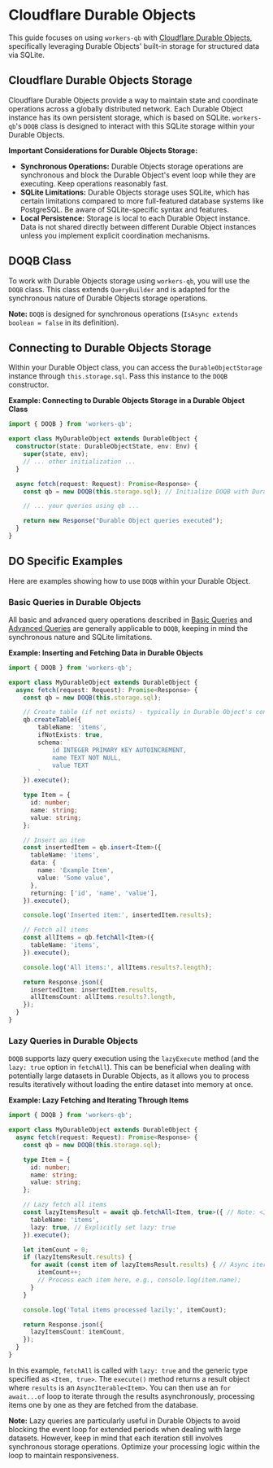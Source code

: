 # Cloudflare Durable Objects

This guide focuses on using `workers-qb` with [Cloudflare Durable Objects](https://developers.cloudflare.com/durable-objects/), specifically leveraging Durable Objects' built-in storage for structured data via SQLite.

## Cloudflare Durable Objects Storage

Cloudflare Durable Objects provide a way to maintain state and coordinate operations across a globally distributed network. Each Durable Object instance has its own persistent storage, which is based on SQLite. `workers-qb`'s `DOQB` class is designed to interact with this SQLite storage within your Durable Objects.

**Important Considerations for Durable Objects Storage:**

*   **Synchronous Operations:** Durable Objects storage operations are synchronous and block the Durable Object's event loop while they are executing. Keep operations reasonably fast.
*   **SQLite Limitations:** Durable Objects storage uses SQLite, which has certain limitations compared to more full-featured database systems like PostgreSQL. Be aware of SQLite-specific syntax and features.
*   **Local Persistence:** Storage is local to each Durable Object instance. Data is not shared directly between different Durable Object instances unless you implement explicit coordination mechanisms.

## DOQB Class

To work with Durable Objects storage using `workers-qb`, you will use the `DOQB` class. This class extends `QueryBuilder` and is adapted for the synchronous nature of Durable Objects storage operations.

**Note:** `DOQB` is designed for synchronous operations (`IsAsync extends boolean = false` in its definition).

## Connecting to Durable Objects Storage

Within your Durable Object class, you can access the `DurableObjectStorage` instance through `this.storage.sql`. Pass this instance to the `DOQB` constructor.

**Example: Connecting to Durable Objects Storage in a Durable Object Class**

```typescript
import { DOQB } from 'workers-qb';

export class MyDurableObject extends DurableObject {
  constructor(state: DurableObjectState, env: Env) {
    super(state, env);
    // ... other initialization ...
  }

  async fetch(request: Request): Promise<Response> {
    const qb = new DOQB(this.storage.sql); // Initialize DOQB with DurableObjectStorage

    // ... your queries using qb ...

    return new Response("Durable Object queries executed");
  }
}
```

## DO Specific Examples

Here are examples showing how to use `DOQB` within your Durable Object.

### Basic Queries in Durable Objects

All basic and advanced query operations described in [Basic Queries](../basic-queries.md) and [Advanced Queries](../advanced-queries.md) are generally applicable to `DOQB`, keeping in mind the synchronous nature and SQLite limitations.

**Example: Inserting and Fetching Data in Durable Objects**

```typescript
import { DOQB } from 'workers-qb';

export class MyDurableObject extends DurableObject {
  async fetch(request: Request): Promise<Response> {
    const qb = new DOQB(this.storage.sql);

    // Create table (if not exists) - typically in Durable Object's constructor or first fetch
    qb.createTable({
        tableName: 'items',
        ifNotExists: true,
        schema: `
            id INTEGER PRIMARY KEY AUTOINCREMENT,
            name TEXT NOT NULL,
            value TEXT
        `
    }).execute();

    type Item = {
      id: number;
      name: string;
      value: string;
    };

    // Insert an item
    const insertedItem = qb.insert<Item>({
      tableName: 'items',
      data: {
        name: 'Example Item',
        value: 'Some value',
      },
      returning: ['id', 'name', 'value'],
    }).execute();

    console.log('Inserted item:', insertedItem.results);

    // Fetch all items
    const allItems = qb.fetchAll<Item>({
      tableName: 'items',
    }).execute();

    console.log('All items:', allItems.results?.length);

    return Response.json({
      insertedItem: insertedItem.results,
      allItemsCount: allItems.results?.length,
    });
  }
}
```

### Lazy Queries in Durable Objects

`DOQB` supports lazy query execution using the `lazyExecute` method (and the `lazy: true` option in `fetchAll`). This can be beneficial when dealing with potentially large datasets in Durable Objects, as it allows you to process results iteratively without loading the entire dataset into memory at once.

**Example: Lazy Fetching and Iterating Through Items**

```typescript
import { DOQB } from 'workers-qb';

export class MyDurableObject extends DurableObject {
  async fetch(request: Request): Promise<Response> {
    const qb = new DOQB(this.storage.sql);

    type Item = {
      id: number;
      name: string;
      value: string;
    };

    // Lazy fetch all items
    const lazyItemsResult = await qb.fetchAll<Item, true>({ // Note: <Item, true> for lazy fetch
      tableName: 'items',
      lazy: true, // Explicitly set lazy: true
    }).execute();

    let itemCount = 0;
    if (lazyItemsResult.results) {
      for await (const item of lazyItemsResult.results) { // Async iteration over lazy results
        itemCount++;
        // Process each item here, e.g., console.log(item.name);
      }
    }

    console.log('Total items processed lazily:', itemCount);

    return Response.json({
      lazyItemsCount: itemCount,
    });
  }
}
```

In this example, `fetchAll` is called with `lazy: true` and the generic type specified as `<Item, true>`. The `execute()` method returns a result object where `results` is an `AsyncIterable<Item>`. You can then use an `for await...of` loop to iterate through the results asynchronously, processing items one by one as they are fetched from the database.

**Note:** Lazy queries are particularly useful in Durable Objects to avoid blocking the event loop for extended periods when dealing with large datasets. However, keep in mind that each iteration still involves synchronous storage operations. Optimize your processing logic within the loop to maintain responsiveness.

